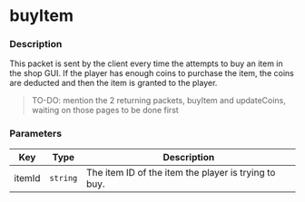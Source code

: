 # buyItem

### Description

This packet is sent by the client every time the attempts to buy an item in the shop GUI. If the player has enough coins to purchase the item, the coins are deducted and then the item is granted to the player.

> TO-DO: mention the 2 returning packets, buyItem and updateCoins, waiting on those pages to be done first

### Parameters

| Key    | Type     | Description                                          |
| ------ | -------- | ---------------------------------------------------- |
| itemId | `string` | The item ID of the item the player is trying to buy. |
